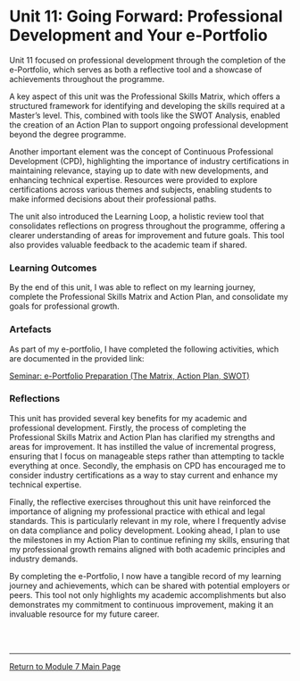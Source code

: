 # Unit 11: Going Forward: Professional Development and Your e-Portfolio

Unit 11 focused on professional development through the completion of the e-Portfolio, which serves as both a reflective tool and a showcase of achievements throughout the programme. 

A key aspect of this unit was the Professional Skills Matrix, which offers a structured framework for identifying and developing the skills required at a Master’s level. This, combined with tools like the SWOT Analysis, enabled the creation of an Action Plan to support ongoing professional development beyond the degree programme.

Another important element was the concept of Continuous Professional Development (CPD), highlighting the importance of industry certifications in maintaining relevance, staying up to date with new developments, and enhancing technical expertise. Resources were provided to explore certifications across various themes and subjects, enabling students to make informed decisions about their professional paths.

The unit also introduced the Learning Loop, a holistic review tool that consolidates reflections on progress throughout the programme, offering a clearer understanding of areas for improvement and future goals. This tool also provides valuable feedback to the academic team if shared.


### Learning Outcomes
By the end of this unit, I was able to reflect on my learning journey, complete the Professional Skills Matrix and Action Plan, and consolidate my goals for professional growth.


### Artefacts 
As part of my e-portfolio, I have completed the following activities, which are documented in the provided link:

[Seminar: e-Portfolio Preparation (The Matrix, Action Plan, SWOT)](RMPP_Unit11_Activity.md)


### Reflections
This unit has provided several key benefits for my academic and professional development. Firstly, the process of completing the Professional Skills Matrix and Action Plan has clarified my strengths and areas for improvement. It has instilled the value of incremental progress, ensuring that I focus on manageable steps rather than attempting to tackle everything at once. Secondly, the emphasis on CPD has encouraged me to consider industry certifications as a way to stay current and enhance my technical expertise.

Finally, the reflective exercises throughout this unit have reinforced the importance of aligning my professional practice with ethical and legal standards. This is particularly relevant in my role, where I frequently advise on data compliance and policy development. Looking ahead, I plan to use the milestones in my Action Plan to continue refining my skills, ensuring that my professional growth remains aligned with both academic principles and industry demands.

By completing the e-Portfolio, I now have a tangible record of my learning journey and achievements, which can be shared with potential employers or peers. This tool not only highlights my academic accomplishments but also demonstrates my commitment to continuous improvement, making it an invaluable resource for my future career.

<br><br>

--- 

[Return to Module 7 Main Page](RMPP_main.md)
